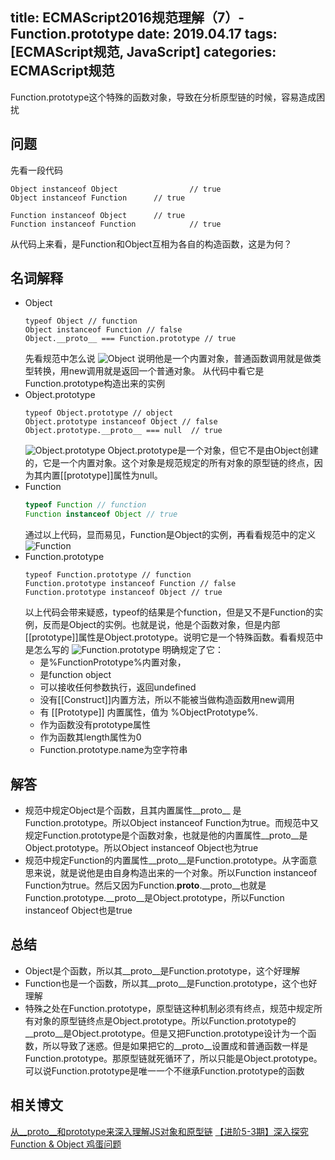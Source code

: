 title: ECMAScript2016规范理解（7）-Function.prototype
date: 2019.04.17
tags: [ECMAScript规范, JavaScript]
categories: ECMAScript规范
---
Function.prototype这个特殊的函数对象，导致在分析原型链的时候，容易造成困扰
<!--more-->
## 问题
先看一段代码
```
Object instanceof Object                // true
Object instanceof Function 		// true

Function instanceof Object 		// true
Function instanceof Function 	        // true
```
从代码上来看，是Function和Object互相为各自的构造函数，这是为何？
## 名词解释
* Object
  ```
  typeof Object // function
  Object instanceof Function // false
  Object.__proto__ === Function.prototype // true
  ```
  先看规范中怎么说
  ![Object](./Object.png)
  说明他是一个内置对象，普通函数调用就是做类型转换，用new调用就是返回一个普通对象。
  从代码中看它是Function.prototype构造出来的实例
* Object.prototype
  ```
  typeof Object.prototype // object
  Object.prototype instanceof Object // false
  Object.prototype.__proto__ === null  // true
  ```
  ![Object.prototype](./Object.prototype.png)
  Object.prototype是一个对象，但它不是由Object创建的，它是一个内置对象。这个对象是规范规定的所有对象的原型链的终点，因为其内置[[prototype]]属性为null。
* Function 
  ```javascript
  typeof Function // function
  Function instanceof Object // true
  ```
  通过以上代码，显而易见，Function是Object的实例，再看看规范中的定义
  ![Function](./Function.png)
* Function.prototype
  ```
  typeof Function.prototype // function
  Function.prototype instanceof Function // false
  Function.prototype instanceof Object // true
  ```
  以上代码会带来疑惑，typeof的结果是个function，但是又不是Function的实例，反而是Object的实例。也就是说，他是个函数对象，但是内部[[prototype]]属性是Object.prototype。说明它是一个特殊函数。看看规范中是怎么写的
  ![Function.prototype](./Function.prototype.png)
  明确规定了它：
    + 是%FunctionPrototype%内置对象，
    + 是function object
    + 可以接收任何参数执行，返回undefined
    + 没有[[Construct]]内置方法，所以不能被当做构造函数用new调用
    + 有 [[Prototype]] 内置属性，值为 %ObjectPrototype%.
    + 作为函数没有prototype属性
    + 作为函数其length属性为0
    + Function.prototype.name为空字符串
  

## 解答
* 规范中规定Object是个函数，且其内置属性__proto__ 是Function.prototype。所以Object instanceof Function为true。而规范中又规定Function.prototype是个函数对象，也就是他的内置属性__proto__是Object.prototype。所以Object instanceof Object也为true
* 规范中规定Function的内置属性__proto__是Function.prototype。从字面意思来说，就是说他是由自身构造出来的一个对象。所以Function instanceof Function为true。然后又因为Function.__proto__.__proto__也就是Function.prototype.__proto__是Object.prototype，所以Function instanceof Object也是true

## 总结
* Object是个函数，所以其__proto__是Function.prototype，这个好理解
* Function也是一个函数，所以其__proto__是Function.prototype，这个也好理解
* 特殊之处在Function.prototype，原型链这种机制必须有终点，规范中规定所有对象的原型链终点是Object.prototype。所以Function.prototype的__proto__是Object.prototype。但是又把Function.prototype设计为一个函数，所以导致了迷惑。但是如果把它的__proto__设置成和普通函数一样是Function.prototype。那原型链就死循环了，所以只能是Object.prototype。可以说Function.prototype是唯一一个不继承Function.prototype的函数


## 相关博文
[从__proto__和prototype来深入理解JS对象和原型链](https://github.com/creeperyang/blog/issues/9)
[【进阶5-3期】深入探究 Function & Object 鸡蛋问题](https://github.com/yygmind/blog/issues/35)


